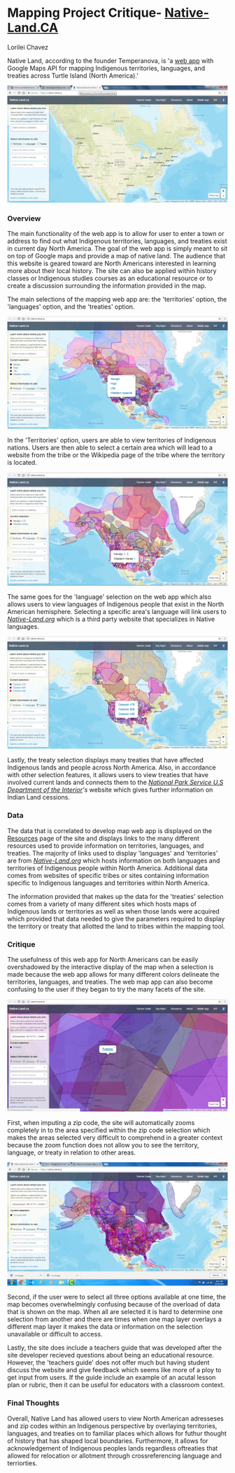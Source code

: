 # Mapping Project Critique- [Native-Land.CA ](https://native-land.ca/)

Lorilei Chavez
 
Native Land, according to the founder Temperanova, is 'a [web app](https://github.com/tempranova/Native-Land/blob/master/README.md) with Google Maps API for mapping Indigenous territories, languages, and treaties across Turtle Island (North America).'

 ![native-land.ca Home Page](images/native-land6.png "native-land.ca Home Page")
 
 ### Overview
 
The main functionality of the web app is to allow for user to enter a town or address to find out what Indigenous territories, languages, and treaties exist in current day North America. The goal of the web app is simply meant to sit on top of Google maps and provide a map of native land. The audience that this website is geared toward are North Americans interested in learning more about their local history. The site can also be applied within history classes or Indigenous studies courses as an educational resource or to create a discussion surrounding the information provided in the map. 

The main selections of the mapping web app are: the 'territories' option, the 'languages' option, and the 'treaties' option. 

![Territories](images/native-land2.png "Indigenous Territories of North America")

In the 'Territories' option, users are able to view territories of Indigenous nations. Users are then able to select a certain area which will lead to a website from the tribe or the Wikipedia page of the tribe where the territory is located.
  
![Languages](images/native-land1.png "Launguages of North America")

The same goes for the 'language' selection on the web app which also allows users to view languages of Indigenous people that exist in the North American hemisphere. Selecting a specific area's language will link users to *[Native-Land.org](http://www.native-languages.org/)* which is a third party website that specializes in Native languages.

 ![Treaties](images/native-land3.png "Treaties with Indigenous people of Norht America") 
 
 Lastly, the treaty selection displays many treaties that have affected Indigenous lands and people across North America. Also, in accordance with other selection features, it allows users to view treaties that have involved current lands and connects them to the *[National Park Service U.S Department of the Interior](https://www.nps.gov/nagpra/ONLINEDB/Land_Cessions/INDEX.HTM)'s* website which gives further information on Indian Land cessions. 
 
 
 ### Data

The data that is correlated to develop map web app is displayed on the [Resources](https://native-land.ca/resources.html) page of the site and displays links to the many different resources used to provide information on territories, languages, and treaties. The majority of links used to display 'languages' and 'territories' are from *[Native-Land.org](http://www.native-languages.org/)* which hosts information on both languages and territories of Indigenous people within North America. Additional data comes from websites of specific tribes or sites containing information specific to Indigenous languages and territories within North America. 

The information provided that makes up the data for the 'treaties' selection comes from a variety of many different sites which hosts maps of Indigenous lands or territories as well as when those lands were acquired which provided that data needed to give the parameters required to display the territory or treaty that allotted the land to tribes within the mapping tool.
 
  ### Critique
 
The usefulness of this web app for North Americans can be easily overshadowed by the interactive display of the map when a selection is made because the web app allows for many different colors delineate the territories, languages, and treaties. The web map app can also become confusing to the user if they began to try the many facets of the site. 
 
 ![native-land.ca with all items selected](images/native-land5.png "native-land.ca with zoomed in to specific zip code in 'Albuquerque, NM'")
 
First, when imputing a zip code, the site will automatically zooms completely in to the area specified within the zip code selection which makes the areas selected very difficult to comprehend in a greater context because the zoom function does not allow you to see the territory, language, or treaty in relation to other areas.
 
 ![native-land.ca with all items selected](images/native-landCA.png "native-land.ca with all selected treaties, territories, and Languages")

Second, if the user were to select all three options available at one time, the map becomes overwhelmingly confusing because of the overload of data that is shown on the map. When all are selected it is hard to determine one selection from another and there are times when one map layer overlays a different map layer it makes the data or information on the selection unavailable or difficult to access.

Lastly, the site does include a teachers guide that was developed after the site developer recieved questions about being an educational resource. However, the 'teachers guide' does not offer much but having student discuss the website and give feedback which seems like more of a ploy to get input from users. If the guide include an example of an acutal lesson plan or rubric, then it can be useful for educators with a classroom context. 

 ### Final Thoughts
 
Overall, Native Land has allowed users to view North American adresseses and zip codes within an Indigenous perspective by overlaying territories, languages, and treaties on to familiar places which allows for futhur thought of history that has shaped local boundaries. Furthermore, it allows for acknowledgement of Indigenous peoples lands regardless oftreaties that allowed for relocation or allotment through crossreferencing language and terriorties. 


 

 

